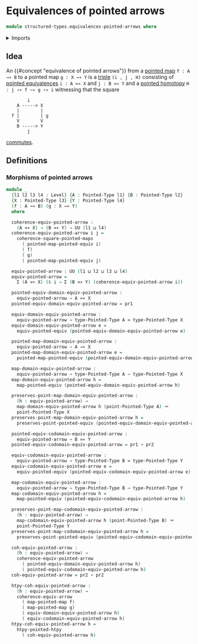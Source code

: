 # Equivalences of pointed arrows

```agda
module structured-types.equivalences-pointed-arrows where
```

<details><summary>Imports</summary>

```agda
open import foundation.dependent-pair-types
open import foundation.equivalences
open import foundation.equivalences-arrows
open import foundation.function-types
open import foundation.identity-types
open import foundation.universe-levels

open import structured-types.commuting-squares-of-pointed-maps
open import structured-types.pointed-equivalences
open import structured-types.pointed-homotopies
open import structured-types.pointed-maps
open import structured-types.pointed-types
```

</details>

## Idea

An {{#concept "equivalence of pointed arrows"}} from a
[pointed map](structured-types.pointed-maps.md) `f : A →∗ B` to a pointed map
`g : X →∗ Y` is a [triple](foundation.dependent-pair-types.md) `(i , j , H)`
consisting of [pointed equivalences](structured-types.pointed-equivalences.md)
`i : A ≃∗ X` and `j : B ≃∗ Y` and a
[pointed homotopy](structured-types.pointed-homotopies.md)
`H : j ∘∗ f ~∗ g ∘∗ i` witnessing that the square

```text
        i
    A -----> X
    |        |
  f |        | g
    V        V
    B -----> Y
        j
```

[commutes](structured-types.commuting-squares-of-pointed-maps.md).

## Definitions

### Morphisms of pointed arrows

```agda
module _
  {l1 l2 l3 l4 : Level} {A : Pointed-Type l1} {B : Pointed-Type l2}
  {X : Pointed-Type l3} {Y : Pointed-Type l4}
  (f : A →∗ B) (g : X →∗ Y)
  where

  coherence-equiv-pointed-arrow :
    (A ≃∗ X) → (B ≃∗ Y) → UU (l1 ⊔ l4)
  coherence-equiv-pointed-arrow i j =
    coherence-square-pointed-maps
      ( pointed-map-pointed-equiv i)
      ( f)
      ( g)
      ( pointed-map-pointed-equiv j)

  equiv-pointed-arrow : UU (l1 ⊔ l2 ⊔ l3 ⊔ l4)
  equiv-pointed-arrow =
    Σ (A ≃∗ X) (λ i → Σ (B ≃∗ Y) (coherence-equiv-pointed-arrow i))

  pointed-equiv-domain-equiv-pointed-arrow :
    equiv-pointed-arrow → A ≃∗ X
  pointed-equiv-domain-equiv-pointed-arrow = pr1

  equiv-domain-equiv-pointed-arrow :
    equiv-pointed-arrow → type-Pointed-Type A ≃ type-Pointed-Type X
  equiv-domain-equiv-pointed-arrow e =
    equiv-pointed-equiv (pointed-equiv-domain-equiv-pointed-arrow e)

  pointed-map-domain-equiv-pointed-arrow :
    equiv-pointed-arrow → A →∗ X
  pointed-map-domain-equiv-pointed-arrow e =
    pointed-map-pointed-equiv (pointed-equiv-domain-equiv-pointed-arrow e)

  map-domain-equiv-pointed-arrow :
    equiv-pointed-arrow → type-Pointed-Type A → type-Pointed-Type X
  map-domain-equiv-pointed-arrow h =
    map-pointed-equiv (pointed-equiv-domain-equiv-pointed-arrow h)

  preserves-point-map-domain-equiv-pointed-arrow :
    (h : equiv-pointed-arrow) →
    map-domain-equiv-pointed-arrow h (point-Pointed-Type A) ＝
    point-Pointed-Type X
  preserves-point-map-domain-equiv-pointed-arrow h =
    preserves-point-pointed-equiv (pointed-equiv-domain-equiv-pointed-arrow h)

  pointed-equiv-codomain-equiv-pointed-arrow :
    equiv-pointed-arrow → B ≃∗ Y
  pointed-equiv-codomain-equiv-pointed-arrow = pr1 ∘ pr2

  equiv-codomain-equiv-pointed-arrow :
    equiv-pointed-arrow → type-Pointed-Type B ≃ type-Pointed-Type Y
  equiv-codomain-equiv-pointed-arrow e =
    equiv-pointed-equiv (pointed-equiv-codomain-equiv-pointed-arrow e)

  map-codomain-equiv-pointed-arrow :
    equiv-pointed-arrow → type-Pointed-Type B → type-Pointed-Type Y
  map-codomain-equiv-pointed-arrow h =
    map-pointed-equiv (pointed-equiv-codomain-equiv-pointed-arrow h)

  preserves-point-map-codomain-equiv-pointed-arrow :
    (h : equiv-pointed-arrow) →
    map-codomain-equiv-pointed-arrow h (point-Pointed-Type B) ＝
    point-Pointed-Type Y
  preserves-point-map-codomain-equiv-pointed-arrow h =
    preserves-point-pointed-equiv (pointed-equiv-codomain-equiv-pointed-arrow h)

  coh-equiv-pointed-arrow :
    (h : equiv-pointed-arrow) →
    coherence-equiv-pointed-arrow
      ( pointed-equiv-domain-equiv-pointed-arrow h)
      ( pointed-equiv-codomain-equiv-pointed-arrow h)
  coh-equiv-pointed-arrow = pr2 ∘ pr2

  htpy-coh-equiv-pointed-arrow :
    (h : equiv-pointed-arrow) →
    coherence-equiv-arrow
      ( map-pointed-map f)
      ( map-pointed-map g)
      ( equiv-domain-equiv-pointed-arrow h)
      ( equiv-codomain-equiv-pointed-arrow h)
  htpy-coh-equiv-pointed-arrow h =
    htpy-pointed-htpy
      ( coh-equiv-pointed-arrow h)
```
